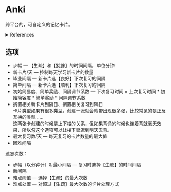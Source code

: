 # Anki

跨平台的，可自定义的记忆卡片。

<details>
<summary>References</summary>

- [Anki 官网](https://apps.ankiweb.net/)
- [Anki 模板 | Troyciv](https://github.com/Troyciv/anki-templates-superlist)

</details>

## 选项

- 步幅 — 【生疏】和【犹豫】的时间间隔，单位分钟
- 新卡片/天 — 控制每天学习新卡片的数量
- 毕业间隔 — 新卡片选【良好】下次复习的间隔
- 简单间隔 — 新卡片选【顺利】下次复习的间隔
- 初始简易度、简单奖励、间隔调节系数 — 下次复习时间 = 上次复习时间 * 初始简容度 * 简单奖励 * 间隔调节系数
- 搁置相关新卡片到隔日、搁置相关复习到隔日  
  卡片类型如果有很多类型，创建一张就会附带出现很多张，比较常见的是正反互换的类型……  
  这两张卡创建的时候是上下楼的关系，但如果背诵的时候也连着背就毫无效果，所以勾这个选项可以让楼下延迟到明天去背。  
- 最大复习数/天 — 每天复习的卡片数量的最大值
- 困难间隔

遗忘次数：

- 步幅（以分钟计）& 最小间隔 — 复习时选择【生疏】的时间间隔
- 新间隔
- 难点阈值 — 选择【生疏】的最大次数
- 难点处置 — 对超过【生疏】最大次数的卡片处理方式
